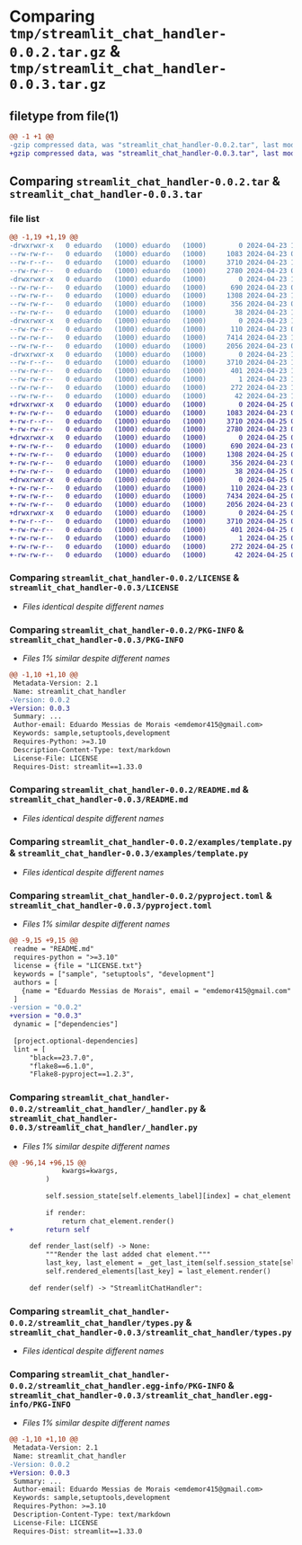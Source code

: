 # Comparing `tmp/streamlit_chat_handler-0.0.2.tar.gz` & `tmp/streamlit_chat_handler-0.0.3.tar.gz`

## filetype from file(1)

```diff
@@ -1 +1 @@
-gzip compressed data, was "streamlit_chat_handler-0.0.2.tar", last modified: Tue Apr 23 14:16:45 2024, max compression
+gzip compressed data, was "streamlit_chat_handler-0.0.3.tar", last modified: Thu Apr 25 02:28:49 2024, max compression
```

## Comparing `streamlit_chat_handler-0.0.2.tar` & `streamlit_chat_handler-0.0.3.tar`

### file list

```diff
@@ -1,19 +1,19 @@
-drwxrwxr-x   0 eduardo   (1000) eduardo   (1000)        0 2024-04-23 14:16:45.109085 streamlit_chat_handler-0.0.2/
--rw-rw-r--   0 eduardo   (1000) eduardo   (1000)     1083 2024-04-23 04:06:28.000000 streamlit_chat_handler-0.0.2/LICENSE
--rw-r--r--   0 eduardo   (1000) eduardo   (1000)     3710 2024-04-23 14:16:45.109085 streamlit_chat_handler-0.0.2/PKG-INFO
--rw-rw-r--   0 eduardo   (1000) eduardo   (1000)     2780 2024-04-23 04:03:07.000000 streamlit_chat_handler-0.0.2/README.md
-drwxrwxr-x   0 eduardo   (1000) eduardo   (1000)        0 2024-04-23 14:16:45.105085 streamlit_chat_handler-0.0.2/examples/
--rw-rw-r--   0 eduardo   (1000) eduardo   (1000)      690 2024-04-23 03:41:26.000000 streamlit_chat_handler-0.0.2/examples/template.py
--rw-rw-r--   0 eduardo   (1000) eduardo   (1000)     1308 2024-04-23 14:16:01.000000 streamlit_chat_handler-0.0.2/pyproject.toml
--rw-rw-r--   0 eduardo   (1000) eduardo   (1000)      356 2024-04-23 01:52:45.000000 streamlit_chat_handler-0.0.2/requirements.txt
--rw-rw-r--   0 eduardo   (1000) eduardo   (1000)       38 2024-04-23 14:16:45.109085 streamlit_chat_handler-0.0.2/setup.cfg
-drwxrwxr-x   0 eduardo   (1000) eduardo   (1000)        0 2024-04-23 14:16:45.105085 streamlit_chat_handler-0.0.2/streamlit_chat_handler/
--rw-rw-r--   0 eduardo   (1000) eduardo   (1000)      110 2024-04-23 00:45:47.000000 streamlit_chat_handler-0.0.2/streamlit_chat_handler/__init__.py
--rw-rw-r--   0 eduardo   (1000) eduardo   (1000)     7414 2024-04-23 14:15:01.000000 streamlit_chat_handler-0.0.2/streamlit_chat_handler/_handler.py
--rw-rw-r--   0 eduardo   (1000) eduardo   (1000)     2056 2024-04-23 03:47:04.000000 streamlit_chat_handler-0.0.2/streamlit_chat_handler/types.py
-drwxrwxr-x   0 eduardo   (1000) eduardo   (1000)        0 2024-04-23 14:16:45.105085 streamlit_chat_handler-0.0.2/streamlit_chat_handler.egg-info/
--rw-r--r--   0 eduardo   (1000) eduardo   (1000)     3710 2024-04-23 14:16:45.000000 streamlit_chat_handler-0.0.2/streamlit_chat_handler.egg-info/PKG-INFO
--rw-rw-r--   0 eduardo   (1000) eduardo   (1000)      401 2024-04-23 14:16:45.000000 streamlit_chat_handler-0.0.2/streamlit_chat_handler.egg-info/SOURCES.txt
--rw-rw-r--   0 eduardo   (1000) eduardo   (1000)        1 2024-04-23 14:16:45.000000 streamlit_chat_handler-0.0.2/streamlit_chat_handler.egg-info/dependency_links.txt
--rw-rw-r--   0 eduardo   (1000) eduardo   (1000)      272 2024-04-23 14:16:45.000000 streamlit_chat_handler-0.0.2/streamlit_chat_handler.egg-info/requires.txt
--rw-rw-r--   0 eduardo   (1000) eduardo   (1000)       42 2024-04-23 14:16:45.000000 streamlit_chat_handler-0.0.2/streamlit_chat_handler.egg-info/top_level.txt
+drwxrwxr-x   0 eduardo   (1000) eduardo   (1000)        0 2024-04-25 02:28:49.027790 streamlit_chat_handler-0.0.3/
+-rw-rw-r--   0 eduardo   (1000) eduardo   (1000)     1083 2024-04-23 04:06:28.000000 streamlit_chat_handler-0.0.3/LICENSE
+-rw-r--r--   0 eduardo   (1000) eduardo   (1000)     3710 2024-04-25 02:28:49.027790 streamlit_chat_handler-0.0.3/PKG-INFO
+-rw-rw-r--   0 eduardo   (1000) eduardo   (1000)     2780 2024-04-23 04:03:07.000000 streamlit_chat_handler-0.0.3/README.md
+drwxrwxr-x   0 eduardo   (1000) eduardo   (1000)        0 2024-04-25 02:28:49.027790 streamlit_chat_handler-0.0.3/examples/
+-rw-rw-r--   0 eduardo   (1000) eduardo   (1000)      690 2024-04-23 03:41:26.000000 streamlit_chat_handler-0.0.3/examples/template.py
+-rw-rw-r--   0 eduardo   (1000) eduardo   (1000)     1308 2024-04-25 02:27:43.000000 streamlit_chat_handler-0.0.3/pyproject.toml
+-rw-rw-r--   0 eduardo   (1000) eduardo   (1000)      356 2024-04-23 01:52:45.000000 streamlit_chat_handler-0.0.3/requirements.txt
+-rw-rw-r--   0 eduardo   (1000) eduardo   (1000)       38 2024-04-25 02:28:49.027790 streamlit_chat_handler-0.0.3/setup.cfg
+drwxrwxr-x   0 eduardo   (1000) eduardo   (1000)        0 2024-04-25 02:28:49.027790 streamlit_chat_handler-0.0.3/streamlit_chat_handler/
+-rw-rw-r--   0 eduardo   (1000) eduardo   (1000)      110 2024-04-23 00:45:47.000000 streamlit_chat_handler-0.0.3/streamlit_chat_handler/__init__.py
+-rw-rw-r--   0 eduardo   (1000) eduardo   (1000)     7434 2024-04-25 02:27:16.000000 streamlit_chat_handler-0.0.3/streamlit_chat_handler/_handler.py
+-rw-rw-r--   0 eduardo   (1000) eduardo   (1000)     2056 2024-04-23 03:47:04.000000 streamlit_chat_handler-0.0.3/streamlit_chat_handler/types.py
+drwxrwxr-x   0 eduardo   (1000) eduardo   (1000)        0 2024-04-25 02:28:49.027790 streamlit_chat_handler-0.0.3/streamlit_chat_handler.egg-info/
+-rw-r--r--   0 eduardo   (1000) eduardo   (1000)     3710 2024-04-25 02:28:49.000000 streamlit_chat_handler-0.0.3/streamlit_chat_handler.egg-info/PKG-INFO
+-rw-rw-r--   0 eduardo   (1000) eduardo   (1000)      401 2024-04-25 02:28:49.000000 streamlit_chat_handler-0.0.3/streamlit_chat_handler.egg-info/SOURCES.txt
+-rw-rw-r--   0 eduardo   (1000) eduardo   (1000)        1 2024-04-25 02:28:49.000000 streamlit_chat_handler-0.0.3/streamlit_chat_handler.egg-info/dependency_links.txt
+-rw-rw-r--   0 eduardo   (1000) eduardo   (1000)      272 2024-04-25 02:28:49.000000 streamlit_chat_handler-0.0.3/streamlit_chat_handler.egg-info/requires.txt
+-rw-rw-r--   0 eduardo   (1000) eduardo   (1000)       42 2024-04-25 02:28:49.000000 streamlit_chat_handler-0.0.3/streamlit_chat_handler.egg-info/top_level.txt
```

### Comparing `streamlit_chat_handler-0.0.2/LICENSE` & `streamlit_chat_handler-0.0.3/LICENSE`

 * *Files identical despite different names*

### Comparing `streamlit_chat_handler-0.0.2/PKG-INFO` & `streamlit_chat_handler-0.0.3/PKG-INFO`

 * *Files 1% similar despite different names*

```diff
@@ -1,10 +1,10 @@
 Metadata-Version: 2.1
 Name: streamlit_chat_handler
-Version: 0.0.2
+Version: 0.0.3
 Summary: ...
 Author-email: Eduardo Messias de Morais <emdemor415@gmail.com>
 Keywords: sample,setuptools,development
 Requires-Python: >=3.10
 Description-Content-Type: text/markdown
 License-File: LICENSE
 Requires-Dist: streamlit==1.33.0
```

### Comparing `streamlit_chat_handler-0.0.2/README.md` & `streamlit_chat_handler-0.0.3/README.md`

 * *Files identical despite different names*

### Comparing `streamlit_chat_handler-0.0.2/examples/template.py` & `streamlit_chat_handler-0.0.3/examples/template.py`

 * *Files identical despite different names*

### Comparing `streamlit_chat_handler-0.0.2/pyproject.toml` & `streamlit_chat_handler-0.0.3/pyproject.toml`

 * *Files 1% similar despite different names*

```diff
@@ -9,15 +9,15 @@
 readme = "README.md"
 requires-python = ">=3.10"
 license = {file = "LICENSE.txt"}
 keywords = ["sample", "setuptools", "development"]
 authors = [
   {name = "Eduardo Messias de Morais", email = "emdemor415@gmail.com" },
 ]
-version = "0.0.2"
+version = "0.0.3"
 dynamic = ["dependencies"]
 
 [project.optional-dependencies]
 lint = [
     "black==23.7.0",
     "flake8==6.1.0",
     "Flake8-pyproject==1.2.3",
```

### Comparing `streamlit_chat_handler-0.0.2/streamlit_chat_handler/_handler.py` & `streamlit_chat_handler-0.0.3/streamlit_chat_handler/_handler.py`

 * *Files 1% similar despite different names*

```diff
@@ -96,14 +96,15 @@
             kwargs=kwargs,
         )
 
         self.session_state[self.elements_label][index] = chat_element
 
         if render:
             return chat_element.render()
+        return self
 
     def render_last(self) -> None:
         """Render the last added chat element."""
         last_key, last_element = _get_last_item(self.session_state[self.elements_label])
         self.rendered_elements[last_key] = last_element.render()
 
     def render(self) -> "StreamlitChatHandler":
```

### Comparing `streamlit_chat_handler-0.0.2/streamlit_chat_handler/types.py` & `streamlit_chat_handler-0.0.3/streamlit_chat_handler/types.py`

 * *Files identical despite different names*

### Comparing `streamlit_chat_handler-0.0.2/streamlit_chat_handler.egg-info/PKG-INFO` & `streamlit_chat_handler-0.0.3/streamlit_chat_handler.egg-info/PKG-INFO`

 * *Files 1% similar despite different names*

```diff
@@ -1,10 +1,10 @@
 Metadata-Version: 2.1
 Name: streamlit_chat_handler
-Version: 0.0.2
+Version: 0.0.3
 Summary: ...
 Author-email: Eduardo Messias de Morais <emdemor415@gmail.com>
 Keywords: sample,setuptools,development
 Requires-Python: >=3.10
 Description-Content-Type: text/markdown
 License-File: LICENSE
 Requires-Dist: streamlit==1.33.0
```

